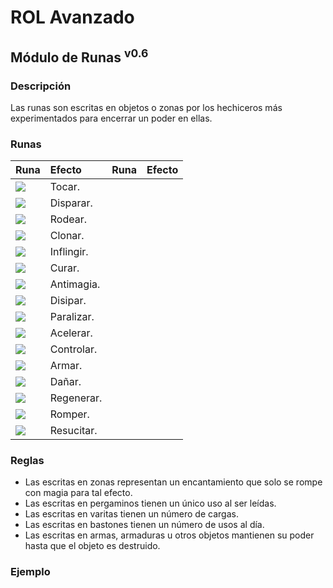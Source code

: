 # ROL Avanzado
## Módulo de Runas <sup>v0.6</sup>

### Descripción
Las runas son escritas en objetos o zonas por los hechiceros más experimentados para encerrar un poder en ellas.

### Runas
| Runa | Efecto | Runa | Efecto |
| :--- | :----- | :--- | :----- |
| ![](https://rola.multisitio.es/img/jdr/runas/tocar.mini.png)      | Tocar.     |
  ![](https://rola.multisitio.es/img/jdr/runas/disparar.mini.png)   | Disparar.  |
| ![](https://rola.multisitio.es/img/jdr/runas/rodear.mini.png)     | Rodear.    |
  ![](https://rola.multisitio.es/img/jdr/runas/clonar.mini.png)     | Clonar.    |
| ![](https://rola.multisitio.es/img/jdr/runas/inflingir.mini.png)  | Inflingir. |
  ![](https://rola.multisitio.es/img/jdr/runas/curar.mini.png)      | Curar.     |
| ![](https://rola.multisitio.es/img/jdr/runas/antimagia.mini.png)  | Antimagia. |
  ![](https://rola.multisitio.es/img/jdr/runas/disipar.mini.png)    | Disipar.   |
| ![](https://rola.multisitio.es/img/jdr/runas/paralizar.mini.png)  | Paralizar. |
  ![](https://rola.multisitio.es/img/jdr/runas/acelerar.mini.png)   | Acelerar.  |
| ![](https://rola.multisitio.es/img/jdr/runas/controlar.mini.png)  | Controlar. |
  ![](https://rola.multisitio.es/img/jdr/runas/armar.mini.png)      | Armar.     |
| ![](https://rola.multisitio.es/img/jdr/runas/teleportar.mini.png) | Dañar.     |
  ![](https://rola.multisitio.es/img/jdr/runas/regenerar.mini.png)  | Regenerar. |
| ![](https://rola.multisitio.es/img/jdr/runas/romper.mini.png)     | Romper.    |
  ![](https://rola.multisitio.es/img/jdr/runas/resucitar.mini.png)  | Resucitar. |

### Reglas
* Las escritas en zonas representan un encantamiento que solo se rompe con magia para tal efecto.
* Las escritas en pergaminos tienen un único uso al ser leídas.
* Las escritas en varitas tienen un número de cargas.
* Las escritas en bastones tienen un número de usos al día.
* Las escritas en armas, armaduras u otros objetos mantienen su poder hasta que el objeto es destruido.

### Ejemplo
